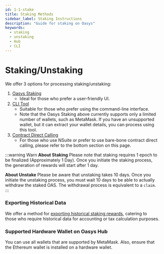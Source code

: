 ```yaml
---
id: 1-1-stake
title: Staking Methods
sidebar_label: Staking Instructions 
description: "Guide for staking on Oasys"
keywords:
  - staking
  - unstaking
  - Hub
  - CLI
---
```


# Staking/Unstaking
We offer 3 options for processing staking/unstaking:

1. [Oasys Staking](/docs/staking/stake-oasys/1-2-stake-hub)
    - Ideal for those who prefer a user-friendly UI.
2. [CLI Tool](/docs/staking/stake-oasys/1-3-stake-cli)
    - Suitable for those who prefer using the command-line interface.
    - Note that the Oasys Staking above currently supports only a limited number of wallets, such as MetaMask. If you have an unsupported wallet, but it can extract your wallet details, you can process using this tool.
3. [Contract Direct Calling](/docs/staking/stake-oasys/1-4-stake-contract)
    - For those who use NSuite or prefer to use bare-bone contract direct calling, please refer to the bottom section on this page.

:::warning Warn
**About Staking**
Please note that staking requires 1 epoch to be finalized (Approximately 1 Day). Once you initiate the staking process, the generation of rewards will start after 1 day.

**About Unstake**
Please be aware that unstaking takes 10 days. Once you initiate the unstaking process, you must wait 10 days to be able to actually withdraw the staked OAS. The withdrawal process is equivalent to a `claim`.
:::

### Exporting Historical Data
We offer a method for [exporting historical staking rewards](/docs/staking/stake-oasys/1-5-export-csv), catering to those who require historical data for accounting or tax calculation purposes.

### Supported Hardware Wallet on Oasys Hub
You can use all wallets that are supported by MetaMask. Also, ensure that the Ethereum wallet is installed on a hardware wallet.
